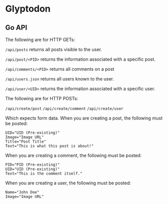 # Glyptodon

## Go API

The following are for HTTP GETs:

`/api/posts` returns all posts visible to the user.

`/api/post/<PID>` returns the information associated with a specific post.

`/api/comments/<PID>` returns all comments on a post

`/api/users.json` returns all users known to the user.

`/api/user/<UID>` returns the information associated with a specific user.

The following are for HTTP POSTs:

`/api/create/post`
`/api/create/comment`
`/api/create/user`

Which expects form data.
When you are creating a post, the following must be posted:

```
UID="UID (Pre-existing)"
Image="Image URL"
Title="Post Title"
Text="This is what this post is about!"
```

When you are creating a comment, the following must be posted:

```
PID="PID (Pre-existing)"
UID="UID (Pre-existing)"
Text="This is the comment itself."
```

When you are creating a user, the following must be posted:

```
Name="John Doe"
Image="Image URL"
```
